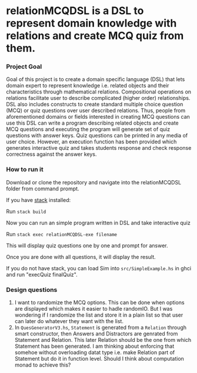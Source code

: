 # relationMCQDSL is a DSL to represent domain knowledge with relations and create MCQ quiz from them.

### Project Goal
Goal of this project is to create a domain specific language (DSL) that lets domain expert to represent knowledge i.e. related objects and their characteristics through mathematical relations. Compositional operations on relations facilitate user to describe complicated (higher order) relationships. DSL also includes constructs to create standard multiple choice question (MCQ) or quiz questions over user described relations. Thus, people from aforementioned domains or fields interested in creating MCQ questions can use this DSL can write a program describing related objects and create MCQ questions and executing the program will generate set of quiz questions with answer keys. Quiz questions can be printed in any media of user choice. However, an execution function has been provided which generates interactive quiz and takes students response and check response correctness against the answer keys.


### How to run it
Download or clone the repository and navigate into the relationMCQDSL folder from command prompt.

If you have [stack](https://docs.haskellstack.org/en/stable/README/) installed:

Run `stack build`
    
Now you can run an simple program written in DSL and take interactive quiz
    
Run `stack exec relationMCQDSL-exe filename`

This will display quiz questions one by one and prompt for answer.

Once you are done with all questions, it will display the result.
   
If you do not have stack, you can load Sim into `src/SimpleExample.hs` in ghci and run "execQuiz finalQuiz".

### Design questions
1. I want to randomize the MCQ options. This can be done when options are displayed which makes it easier to hadle randomIO. But I was wondering if I randomize the list and store it in a plain list so that user can later do whatever they want with the list.  
2. In `QuesGeneratorV3.hs`, `Statement` is generated from a `Relation` through smart constructor, then Answers and Distractors are genrated from Statement and Relation. This later Relation should be the one from which Statement has been generated. I am thinking about enforcing that somehoe without overloading datat type i.e. make Relation part of Statement but do it in function level. Should I think about computation monad to achieve this?
